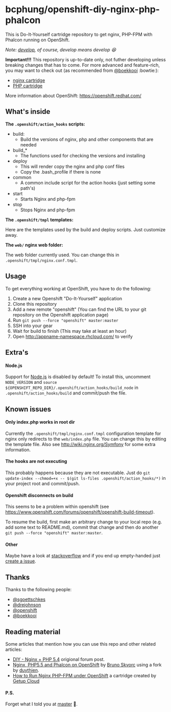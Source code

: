 # bcphung/openshift-diy-nginx-php-phalcon
This is Do-It-Yourself cartridge repository to get nginx, PHP-FPM with Phalcon running on OpenShift.

_Note: [develop](https://github.com/bcphung/openshift-diy-nginx-php-phalcon/tree/develop), of course, develop means develop :laughing:_

**Important!!!**
This repository is up-to-date only, not futher developing unless breaking changes that has to come. For more advanced and feature-rich, you may want to check out (as recommended from [@boekkooi](https://github.com/boekkooi) :bowtie:):
- [nginx cartridge](https://github.com/bcphung/openshift-cartridge-nginx)
- [PHP cartridge](https://github.com/bcphung/openshift-cartridge-php)

More information about OpenShift: https://openshift.redhat.com/

## What's inside

**The `.openshift/action_hooks` scripts:**

* build:
    - Build the versions of nginx, php and other components that are needed
* build_*
    - The functions used for checking the versions and installing
* deploy
    - This will render copy the nginx and php conf files
    - Copy the .bash_profile if there is none
* common
    - A common include script for the action hooks (just setting some path's)
* start
    - Starts Nginx and php-fpm
* stop
    - Stops Nginx and php-fpm

**The `.openshift/tmpl` templates:**

Here are the templates used by the build and deploy scripts. Just customize away.

**The `web/` nginx web folder:**

The web folder currently used. You can change this in `.openshift/tmpl/nginx.conf.tmpl`.

## Usage

To get everything working at OpenShift, you have to do the following:

1. Create a new Openshift "Do-It-Yourself" application
2. Clone this repository
3. Add a new remote "openshift" (You can find the URL to your git repository
   on the Openshift application page)
4. Run `git push --force "openshift" master:master`
5. SSH into your gear
7. Wait for build to finish (This may take at least an hour)
8. Open http://appname-namespace.rhcloud.com/ to verify

## Extra's

#### Node.js
Support for [Node.js](http://nodejs.org/) is disabled by default!
To install this, uncomment `NODE_VERSION` and `source ${OPENSHIFT_REPO_DIR}/.openshift/action_hooks/build_node` in `.openshift/action_hooks/build` and commit/push the file.

## Known issues

#### Only index.php works in root dir
Currently the `.openshift/tmpl/nginx.conf.tmpl` configuration template for nginx only redirects to the `web/index.php` file.
You can change this by editing the template file. Also see http://wiki.nginx.org/Symfony for some extra information.

#### The hooks are not executing
This probably happens because they are not executable.
Just do `git update-index --chmod=+x -- $(git ls-files .openshift/action_hooks/*)` in your project root and commit/push.

#### Openshift disconnects on build
This seems to be a problem within openshift (see https://www.openshift.com/forums/openshift/openshift-build-timeout).

To resume the build, first make an arbitrary change to your local repo (e.g. add some text to README.md), commit that change and then do another `git push --force "openshift" master:master`.

#### Other
Maybe have a look at [stackoverflow](http://stackoverflow.com/questions/tagged/openshift) and if you end up empty-handed just [create a issue](https://github.com/boekkooi/openshift-diy-nginx-php/issues).

## Thanks

Thanks to the following people:

* [@sgoettschkes](https://github.com/Sgoettschkes)
* [@drejohnson](https://github.com/drejohnson)
* [@openshift](https://github.com/openshift/)
* [@boekkooi](https://github.com/boekkooi)
 
## Reading material

Some articles that mention how you can use this repo and other related articles:

* [DIY - Nginx + PHP 5.4](https://www.openshift.com/forums/openshift/diy-nginx-php-54) origional forum post.
* [Nginx, PHP5.5 and Phalcon on OpenShift](http://www.sitepoint.com/nginx-php5-5-phalcon-openshift/) by [Bruno Skvorc](https://twitter.com/bitfalls) using a fork by [duythien](https://github.com/duythien).
* [How to Run Nginx PHP-FPM under OpenShift](https://www.openshift.com/blogs/how-to-run-nginx-php-fpm-under-openshift) a cartridge created by [Getup Cloud](http://getupcloud.com/index_en.html)

#### P.S.
Forget what I told you at [master](https://github.com/bcphung/openshift-diy-nginx-php-phalcon/tree/master) :grimacing:.
